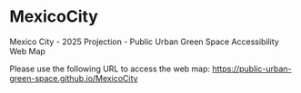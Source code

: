 # MexicoCity
Mexico City - 2025 Projection - Public Urban Green Space Accessibility Web Map

Please use the following URL to access the web map:
https://public-urban-green-space.github.io/MexicoCity
